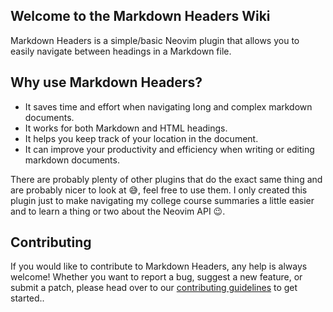 ## Welcome to the Markdown Headers Wiki

Markdown Headers is a simple/basic Neovim plugin that allows you to easily navigate between headings in a Markdown file.

## Why use Markdown Headers?

-   It saves time and effort when navigating long and complex markdown documents.
-   It works for both Markdown and HTML headings.
-   It helps you keep track of your location in the document.
-   It can improve your productivity and efficiency when writing or editing markdown documents.

There are probably plenty of other plugins that do the exact same thing and are probably nicer to look at 😅, feel free to use them.
I only created this plugin just to make navigating my college course summaries a little easier and to learn a thing or two about the Neovim API 😉.

## Contributing

If you would like to contribute to Markdown Headers, any help is always welcome!
Whether you want to report a bug, suggest a new feature, or submit a patch, please head over to our [contributing guidelines](https://github.com/AntonVanAssche/md-headers.nvim/blob/master/CONTRIBUTING.md) to get started..
